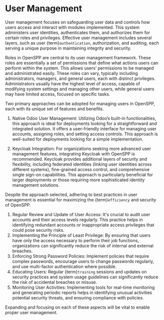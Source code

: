 # User Management

User management focuses on safeguarding user data and controls how users access and interact with modules implemented. This system administers user identities, authenticates them, and authorizes them for certain roles and privileges. Effective user management includes several layers, such as user {term}`authentication`, authorization, and auditing, each serving a unique purpose in maintaining integrity and security.

Roles in OpenSPP are central to its user management framework. These roles are essentially a set of permissions that define what actions users can perform within the system. This allows users’ permissions to be managed and administrated easily. These roles can vary, typically including administrators, managers, and general users, each with distinct privileges. Administrators usually have the highest level of access, capable of modifying system settings and managing other users, while general users may have limited access, focused on specific tasks.

Two primary approaches can be adopted for managing users in OpenSPP, each with its unique set of features and benefits.

1. Native Odoo User Management: Utilizing Odoo’s built-in functionalities, this approach is ideal for deployments looking for a straightforward and integrated solution. It offers a user-friendly interface for managing user accounts, assigning roles, and setting access controls. This approach is well-suited for deployments looking for a simple implementation.

2. Keycloak Integration: For organizations seeking more advanced user management features, integrating Keycloak with OpenSPP is recommended. Keycloak provides additional layers of security and flexibility, including federated identities (linking user identities across different systems), fine-grained access control, and comprehensive single sign-on capabilities. This approach is particularly beneficial for larger deployments or those requiring more sophisticated identity management solutions.

Despite the approach selected, adhering to best practices in user management is essential for maximizing the {term}`efficiency` and security of OpenSPP.

1. Regular Review and Update of User Access: It's crucial to audit user accounts and their access levels regularly. This practice helps in identifying redundant accounts or inappropriate access privileges that could pose security risks.
2. Implementing the Principle of Least Privilege: By ensuring that users have only the access necessary to perform their job functions, organizations can significantly reduce the risk of internal and external breaches.
3. Enforcing Strong Password Policies: Implement policies that require complex passwords, encourage users to change passwords regularly, and use multi-factor authentication where possible.
4. Educating Users: Regular {term}`training` sessions and updates on security practices and system usage guidelines can significantly reduce the risk of accidental breaches or misuse.
5. Monitoring User Activities: Implementing tools for real-time monitoring and generating periodic reports helps in identifying unusual activities potential security threats, and ensuring compliance with policies.

Expanding and focusing on each of these aspects will be vital to enable proper user management.
